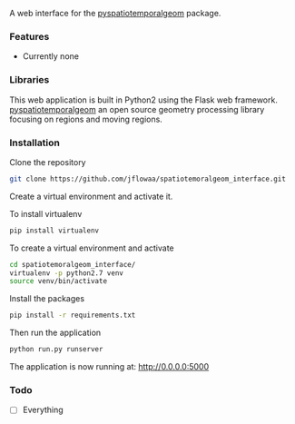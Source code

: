 A web interface for the [pyspatiotemporalgeom](https://pypi.python.org/pypi/pyspatiotemporalgeom/) package.

### Features
* Currently none

### Libraries
This web application is built in Python2 using the Flask web framework.  
[pyspatiotemporalgeom](https://pypi.python.org/pypi/pyspatiotemporalgeom/) an open source geometry processing library focusing on regions and moving regions.

### Installation
Clone the repository
```bash
git clone https://github.com/jflowaa/spatiotemoralgeom_interface.git
```

Create a virtual environment and activate it.

To install virtualenv
```bash
pip install virtualenv
```

To create a virtual environment and activate
```bash
cd spatiotemoralgeom_interface/
virtualenv -p python2.7 venv
source venv/bin/activate
```

Install the packages
```bash
pip install -r requirements.txt
```

Then run the application
```bash
python run.py runserver
```
The application is now running at: http://0.0.0.0:5000
### Todo
- [ ] Everything
